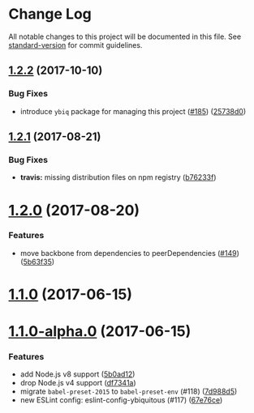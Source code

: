 <!-- markdownlint-disable -->
# Change Log

All notable changes to this project will be documented in this file. See [standard-version](https://github.com/conventional-changelog/standard-version) for commit guidelines.

<a name="1.2.2"></a>
## [1.2.2](https://github.com/ybiquitous/backbone.deepmodel/compare/v1.2.1...v1.2.2) (2017-10-10)


### Bug Fixes

* introduce `ybiq` package for managing this project ([#185](https://github.com/ybiquitous/backbone.deepmodel/issues/185)) ([25738d0](https://github.com/ybiquitous/backbone.deepmodel/commit/25738d0))



<a name="1.2.1"></a>
## [1.2.1](https://github.com/ybiquitous/backbone.deepmodel/compare/v1.2.0...v1.2.1) (2017-08-21)


### Bug Fixes

* **travis:** missing distribution files on npm registry ([b76233f](https://github.com/ybiquitous/backbone.deepmodel/commit/b76233f))



<a name="1.2.0"></a>
# [1.2.0](https://github.com/ybiquitous/backbone.deepmodel/compare/v1.1.0...v1.2.0) (2017-08-20)


### Features

* move backbone from dependencies to peerDependencies ([#149](https://github.com/ybiquitous/backbone.deepmodel/issues/149)) ([5b63f35](https://github.com/ybiquitous/backbone.deepmodel/commit/5b63f35))



<a name="1.1.0"></a>
# [1.1.0](https://github.com/ybiquitous/backbone.deepmodel/compare/v1.1.0-alpha.0...v1.1.0) (2017-06-15)



<a name="1.1.0-alpha.0"></a>
# [1.1.0-alpha.0](https://github.com/ybiquitous/backbone.deepmodel/compare/v1.0.1...v1.1.0-alpha.0) (2017-06-15)


### Features

* add Node.js v8 support ([5b0ad12](https://github.com/ybiquitous/backbone.deepmodel/commit/5b0ad12))
* drop Node.js v4 support ([df7341a](https://github.com/ybiquitous/backbone.deepmodel/commit/df7341a))
* migrate `babel-preset-2015` to `babel-preset-env` (#118) ([7d988d5](https://github.com/ybiquitous/backbone.deepmodel/commit/7d988d5))
* new ESLint config: eslint-config-ybiquitous (#117) ([67e76ce](https://github.com/ybiquitous/backbone.deepmodel/commit/67e76ce))
